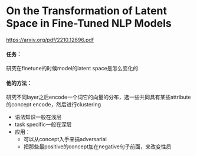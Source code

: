 # On the Transformation of Latent Space in Fine-Tuned NLP Models

https://arxiv.org/pdf/2210.12696.pdf

#### 任务：

研究在finetune的时候model的latent space是怎么变化的

#### 他的方法：

研究不同layer之后encode一个词它的向量的分布，选一些共同具有某些attribute的concept encode，然后进行clustering

* 语法知识一般在浅层
* task specific一般在深层
* 应用：
  * 可以从concept入手来搞adversarial
  * 把那些最positive的concept加在negative句子前面，来改变性质



